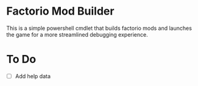 # Factorio Mod Builder

This is a simple powershell cmdlet that builds factorio mods and launches the game for a more streamlined debugging experience.

# To Do
 - [ ] Add help data
 